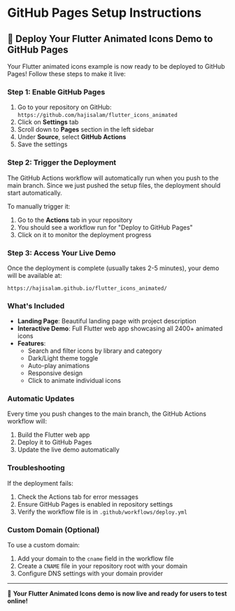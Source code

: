 # GitHub Pages Setup Instructions

## 🚀 Deploy Your Flutter Animated Icons Demo to GitHub Pages

Your Flutter animated icons example is now ready to be deployed to GitHub Pages! Follow these steps to make it live:

### Step 1: Enable GitHub Pages
1. Go to your repository on GitHub: `https://github.com/hajisalam/flutter_icons_animated`
2. Click on **Settings** tab
3. Scroll down to **Pages** section in the left sidebar
4. Under **Source**, select **GitHub Actions**
5. Save the settings

### Step 2: Trigger the Deployment
The GitHub Actions workflow will automatically run when you push to the main branch. Since we just pushed the setup files, the deployment should start automatically.

To manually trigger it:
1. Go to the **Actions** tab in your repository
2. You should see a workflow run for "Deploy to GitHub Pages"
3. Click on it to monitor the deployment progress

### Step 3: Access Your Live Demo
Once the deployment is complete (usually takes 2-5 minutes), your demo will be available at:
```
https://hajisalam.github.io/flutter_icons_animated/
```

### What's Included
- **Landing Page**: Beautiful landing page with project description
- **Interactive Demo**: Full Flutter web app showcasing all 2400+ animated icons
- **Features**:
  - Search and filter icons by library and category
  - Dark/Light theme toggle
  - Auto-play animations
  - Responsive design
  - Click to animate individual icons

### Automatic Updates
Every time you push changes to the main branch, the GitHub Actions workflow will:
1. Build the Flutter web app
2. Deploy it to GitHub Pages
3. Update the live demo automatically

### Troubleshooting
If the deployment fails:
1. Check the Actions tab for error messages
2. Ensure GitHub Pages is enabled in repository settings
3. Verify the workflow file is in `.github/workflows/deploy.yml`

### Custom Domain (Optional)
To use a custom domain:
1. Add your domain to the `cname` field in the workflow file
2. Create a `CNAME` file in your repository root with your domain
3. Configure DNS settings with your domain provider

---

🎉 **Your Flutter Animated Icons demo is now live and ready for users to test online!**
